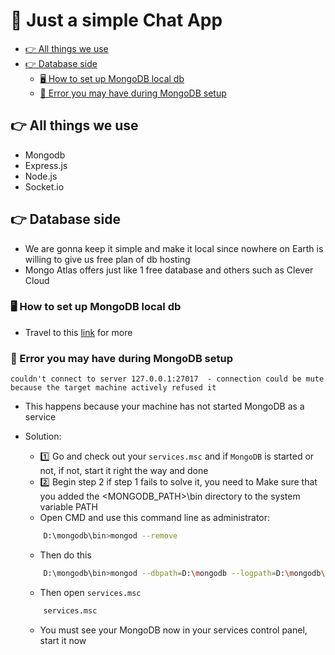 # 📩 Just a simple Chat App 

  - [👉 All things we use](#-all-things-we-use)
  - [👉 Database side](#-database-side)
    - [🖥️ How to set up MongoDB local db](#️-how-to-set-up-mongodb-local-db)
    - [🐛 Error you may have during MongoDB setup](#-error-you-may-have-during-mongodb-setup)



## 👉 All things we use

-   Mongodb
-   Express.js
-   Node.js
-   Socket.io

## 👉 Database side

-   We are gonna keep it simple and make it local since nowhere on Earth is willing to give us free plan of db hosting
-   Mongo Atlas offers just like 1 free database and others such as Clever Cloud

### 🖥️ How to set up MongoDB local db

-   Travel to this [link](https://attacomsian.com/blog/nodejs-mongodb-local-connection) for more

### 🐛 Error you may have during MongoDB setup

`couldn't connect to server 127.0.0.1:27017  - connection could be mute because the target machine actively refused it`

- This happens because your machine has not started MongoDB as a service

- Solution: 

    - 1️⃣ Go and check out your `services.msc` and if `MongoDB` is started or not, if not, start it right the way and done
    - 2️⃣ Begin step 2 if step 1 fails to solve it, you need to Make sure that you added the <MONGODB_PATH>\bin directory to the system variable PATH
    - Open CMD and use this command line as administrator: 
    
    ```bash
        D:\mongodb\bin>mongod --remove
    ```

    - Then do this 
    
    ```bash
        D:\mongodb\bin>mongod --dbpath=D:\mongodb --logpath=D:\mongodb\log.txt --install
    ```

    - Then open `services.msc`

    ```bash
        services.msc
    ```

    - You must see your MongoDB now in your services control panel, start it now

